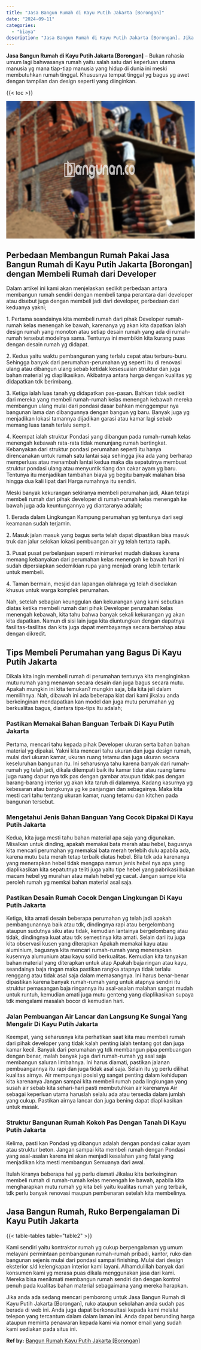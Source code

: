 ```yaml
---
title: "Jasa Bangun Rumah di Kayu Putih Jakarta [Borongan]"
date: "2024-09-11"
categories: 
  - "biaya"
description: "Jasa Bangun Rumah di Kayu Putih Jakarta [Borongan]. Jika anda ada sedang mencari pemborong untuk Jasa Bangun Rumah di Kayu Putih Jakarta [Borongan], ruko a..."
---
```


**Jasa Bangun Rumah di Kayu Putih Jakarta \[Borongan\]** – Bukan rahasia umum lagi bahwasanya rumah yaitu salah satu dari keperluan utama manusia yg mana tiap-tiap manusia yang hidup di dunia ini meski membutuhkan rumah tinggal. Khususnya tempat tinggal yg bagus yg awet dengan tampilan dan design seperti yang diinginkan.

{{< toc >}}

![Jasa Bangun Rumah di Kayu Putih Jakarta [Borongan]](/images/borong-bangunan-09.png)

## Perbedaan Membangun Rumah Pakai Jasa Bangun Rumah di Kayu Putih Jakarta \[Borongan\] dengan Membeli Rumah dari Developer

Dalam artikel ini kami akan menjelaskan sedikit perbedaan antara membangun rumah sendiri dengan membeli tanpa perantara dari developer atau disebut juga dengan membeli jadi dari developer, perbedaan dari keduanya yakni;

1\. Pertama seandainya kita membeli rumah dari pihak Developer rumah-rumah kelas menengah ke bawah, karenanya yg akan kita dapatkan ialah design rumah yang monoton atau setiap desain rumah yang ada di rumah-rumah tersebut modelnya sama. Tentunya ini membikin kita kurang puas dengan desain rumah yg didapat.

2\. Kedua yaitu waktu pembangunan yang terlalu cepat atau terburu-buru. Sehingga banyak dari perumahan-perumahan yg seperti itu di renovasi ulang atau dibangun ulang sebab ketidak kesesuaian struktur dan juga bahan material yg diaplikasikan. Akibatnya antara harga dengan kualitas yg didapatkan tdk berimbang.

3\. Ketiga ialah luas tanah yg didapatkan pas-pasan. Bahkan tidak sedikit dari mereka yang membeli rumah-rumah kelas menengah kebawah mereka membangun ulang mulai dari pondasi dasar bahkan menggempur nya bangunan lama dan dibangunnya dengan bangun yg baru. Banyak juga yg menjadikan lokasi tamannya dijadikan garasi atau kamar lagi sebab memang luas tanah terlalu sempit.

4\. Keempat ialah struktur Pondasi yang dibangun pada rumah-rumah kelas menengah kebawah rata-rata tidak menunjang rumah bertingkat. Kebanyakan dari struktur pondasi perumahan seperti itu hanya direncanakan untuk rumah satu lantai saja sehingga jika ada yang berharap memperluas atau menambah lantai kedua maka dia sepatutnya membuat struktur pondasi ulang atau menyuntik tiang dan cakar ayam yg baru. Tentunya itu menjadikan tambahan biaya yg begitu banyak malahan bisa hingga dua kali lipat dari Harga rumahnya itu sendiri.

Meski banyak kekurangan sekiranya membeli perumahan jadi, Akan tetapi membeli rumah dari pihak developer di rumah-rumah kelas menengah ke bawah juga ada keuntungannya yg diantaranya adalah;

1\. Berada dalam Lingkungan Kampung perumahan yg tentunya dari segi keamanan sudah terjamin.

2\. Masuk jalan masuk yang bagus serta telah dapat dipastikan bisa masuk truk dan jalur selokan lokasi pembuangan air yg telah tertata rapih.

3\. Pusat pusat perbelanjaan seperti minimarket mudah diakses karena memang kebanyakan dari perumahan kelas menengah ke bawah hari ini sudah dipersiapkan sedemikian rupa yang menjadi orang lebih tertarik untuk membeli.

4\. Taman bermain, mesjid dan lapangan olahraga yg telah disediakan khusus untuk warga komplek perumahan.

Nah, setelah sebagian keunggulan dan kekurangan yang kami sebutkan diatas ketika membeli rumah dari pihak Developer perumahan kelas menengah kebawah, kita tahu bahwa banyak sekali kekurangan yg akan kita dapatkan. Namun di sisi lain juga kita diuntungkan dengan dapatnya fasilitas-fasilitas dan kita juga dapat membayarnya secara bertahap atau dengan dikredit.

## Tips Membeli Perumahan yang Bagus Di Kayu Putih Jakarta

Dikala kita ingin membeli rumah di perumahan tentunya kita menginginkan mutu rumah yang menawan secara desain dan juga bagus secara mutu. Apakah mungkin ini kita temukan? mungkin saja, bila kita jeli dalam memilihnya. Nah, dibawah ini ada beberapa kiat dari kami jikalau anda berkeinginan mendapatkan kan model dan juga mutu perumahan yg berkualitas bagus, diantara tips-tips Itu adalah;

### Pastikan Memakai Bahan Banguan Terbaik Di Kayu Putih Jakarta

Pertama, mencari tahu kepada pihak Developer ukuran serta bahan bahan material yg dipakai. Yakni kita mencari tahu ukuran dan juga design rumah, mulai dari ukuran kamar, ukuran ruang tetamu dan juga ukuran secara keseluruhan bangunan itu. Ini seharusnya tahu karena banyak dari rumah-rumah yg telah jadi, dikala ditempati baik itu kamar tidur atau ruang tamu juga ruang dapur nya tdk pas dengan gambar ataupun tidak pas dengan barang-barang interior yg akan kita taruh di dalamnya. Kadang kasurnya yg kebesaran atau bangkunya yg ke panjangan dan sebagainya. Maka kita mesti cari tahu tentang ukuran kamar, ruang tetamu dan kitchen pada bangunan tersebut.

### Mengetahui Jenis Bahan Banguan Yang Cocok Dipakai Di Kayu Putih Jakarta

Kedua, kita juga mesti tahu bahan material apa saja yang digunakan. Misalkan untuk dinding, apakah memakai bata merah atau hebel, bagusnya kita mencari perumahan yg memakai bata merah terlebih dulu apabila ada, karena mutu bata merah tetap terbaik diatas hebel. Bila tdk ada karenanya yang menerapkan hebel tidak mengapa namun jenis hebel nya apa yang diaplikasikan kita sepatutnya teliti juga yaitu tipe hebel yang pabrikasi bukan macam hebel yg murahan atau malah hebel yg cacat. Jangan sampe kita peroleh rumah yg memkai bahan material asal saja.

### Pastikan Desain Rumah Cocok Dengan Lingkungan Di Kayu Putih Jakarta

Ketiga, kita amati desain beberapa perumahan yg telah jadi apakah pembangunannya baik atau tdk, dindingnya rapi atau bergelombang ataupun sudutnya siku atau tidak, kemudian lantainya bergelombang atau tidak, dindingnya kuat atau tdk semestinya kita amati. Selain dari itu juga kita observasi kusen yang diterapkan Apakah memakai kayu atau aluminium, bagusnya kita mencari rumah-rumah yang menerapkan kusennya alumunium atau kayu solid berkualitas. Kemudian kita tanyakan bahan material yang diterapkan untuk atap Apakah baja ringan atau kayu, seandainya baja ringan maka pastikan rangka atapnya tidak terlalu renggang atau tidak asal saja dalam memasangnya. Ini harus benar-benar dipastikan karena banyak rumah-rumah yang untuk atapnya sendiri itu struktur pemasangan baja ringannya itu asal-asalan malahan sangat mudah untuk runtuh, kemudian amati juga mutu genteng yang diaplikasikan supaya tdk mengalami masalah bocor di kemudian hari.

### Jalan Pembuangan Air Lancar dan Langsung Ke Sungai Yang Mengalir Di Kayu Putih Jakarta

Keempat, yang seharusnya kita perhatikan saat kita mau membeli rumah dari pihak developer yang tidak kalah penting ialah tentang got dan juga kamar kecil. Banyak dari perumahan yg tdk membangun pipa pembuangan dengan benar, malah banyak juga dari rumah-rumah yg asal saja membangun saluran limbahnya. Ini harus diamati, pastikan jalanan pembuangannya itu rapi dan juga tidak asal saja. Selain itu yg perlu dilihat kualitas airnya. Air mempunyai posisi yg sangat penting dalam kehidupan kita karenanya Jangan sampai kita membeli rumah pada lingkungan yang susah air sebab kita sehari-hari pasti membutuhkan air karenanya Air sebagai keperluan utama haruslah selalu ada atau tersedia dalam jumlah yang cukup. Pastikan airnya lancar dan juga bening dapat diaplikasikan untuk masak.

### Struktur Bangunan Rumah Kokoh Pas Dengan Tanah Di Kayu Putih Jakarta

Kelima, pasti kan Pondasi yg dibangun adalah dengan pondasi cakar ayam atau struktur beton. Jangan sampai kita membeli rumah dengan Pondasi yang asal-asalan karena ini akan menjadi kesalahan yang fatal yang menjadikan kita mesti membangun Semuanya dari awal.

Itulah kiranya beberapa hal yg perlu diamati Jikalau kita berkeinginan membeli rumah di rumah-rumah kelas menengah ke bawah, apabila kita mengharapkan mutu rumah yg kita beli yaitu kualitas rumah yang terbaik, tdk perlu banyak renovasi maupun pembenaran setelah kita membelinya.

## Jasa Bangun Rumah, Ruko Berpengalaman Di Kayu Putih Jakarta

{{< table-tables table="table2" >}}

Kami sendiri yaitu kontraktor rumah yg cukup berpengalaman yg umum melayani permintaan pembangunan rumah-rumah pribadi, kantor, ruko dan bangunan sejenis mulai dari pondasi sampai finishing. Mulai dari design eksterior s/d kelengkapan interior kami layani. Alhamdulillah banyak dari konsumen kami yg merasa puas dikala menggunakan jasa dari kami. Mereka bisa menikmati membangun rumah sendiri dan dengan kontrol penuh pada kualitas bahan material sebagaimana yang mereka harapkan.

Jika anda ada sedang mencari pemborong untuk Jasa Bangun Rumah di Kayu Putih Jakarta \[Borongan\], ruko ataupun sekolahan anda sudah pas berada di web ini. Anda juga dapat berkonsultasi kepada kami melalui telepon yang tercantum dalam dalam laman ini. Anda dapat berunding harga ataupun meminta penawaran kepada kami via nomor email yang sudah kami sediakan pada situs ini.

**Ref by:** [Bangun Rumah Kayu Putih Jakarta [Borongan]](https://id.wikipedia.org/wiki/Bangun)
